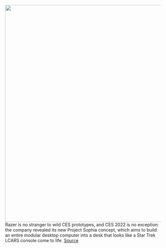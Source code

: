 <img src='https://cdn.vox-cdn.com/thumbor/ktBbnaRwP83ouKkmVYhZ5VvJL2c=/0x0:1920x1080/1200x800/filters:focal(807x387:1113x693)/cdn.vox-cdn.com/uploads/chorus_image/image/70350964/Project_Sophia_Key_Visual_08.0.jpg' width='700px' /><br/>
Razer is no stranger to wild CES prototypes, and CES 2022 is no exception: the company revealed its new Project Sophia concept, which aims to build an entire modular desktop computer into a desk that looks like a Star Trek LCARS console come to life.
<a href='https://www.theverge.com/2022/1/5/22865562/razer-project-sophia-prototype-concept-modular-computer-ces-2022'> Source <a/>